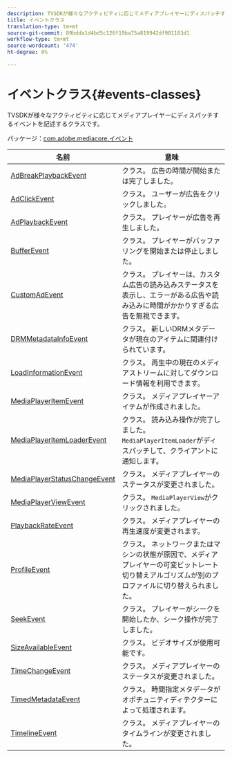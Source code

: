 ```yaml
---
description: TVSDKが様々なアクティビティに応じてメディアプレイヤーにディスパッチするイベントを記述するクラスです。
title: イベントクラス
translation-type: tm+mt
source-git-commit: 89bdda1d4bd5c126f19ba75a819942df901183d1
workflow-type: tm+mt
source-wordcount: '474'
ht-degree: 0%

---
```



# イベントクラス{#events-classes}

TVSDKが様々なアクティビティに応じてメディアプレイヤーにディスパッチするイベントを記述するクラスです。

パッケージ：[com.adobe.mediacore.イベント](https://help.adobe.com/en_US/primetime/api/psdk/asdoc-dhls_1.4/com/adobe/mediacore/events/package-detail.html)

| 名前 | 意味 |
|---|---|
| [AdBreakPlaybackEvent](https://help.adobe.com/en_US/primetime/api/psdk/asdoc-dhls_1.4/com/adobe/mediacore/events/AdBreakPlaybackEvent.html) | クラス。 広告の時間が開始または完了しました。 |
| [AdClickEvent](https://help.adobe.com/en_US/primetime/api/psdk/asdoc-dhls_1.4/com/adobe/mediacore/events/AdClickEvent.html) | クラス。 ユーザーが広告をクリックしました。 |
| [AdPlaybackEvent](https://help.adobe.com/en_US/primetime/api/psdk/asdoc-dhls_1.4/com/adobe/mediacore/events/AdPlaybackEvent.html) | クラス。 プレイヤーが広告を再生しました。 |
| [BufferEvent](https://help.adobe.com/en_US/primetime/api/psdk/asdoc-dhls_1.4/com/adobe/mediacore/events/BufferEvent.html) | クラス。 プレイヤーがバッファリングを開始または停止しました。 |
| [CustomAdEvent](https://help.adobe.com/en_US/primetime/api/psdk/asdoc-dhls_1.4/com/adobe/mediacore/timeline/advertising/CustomAdEvent.html) | クラス。 プレイヤーは、カスタム広告の読み込みステータスを表示し、エラーがある広告や読み込みに時間がかかりすぎる広告を無視できます。 |
| [DRMMetadataInfoEvent](https://help.adobe.com/en_US/primetime/api/psdk/asdoc-dhls_1.4/com/adobe/mediacore/events/DRMMetadataInfoEvent.html) | クラス。 新しいDRMメタデータが現在のアイテムに関連付けられています。 |
| [LoadInformationEvent](https://help.adobe.com/en_US/primetime/api/psdk/asdoc-dhls_1.4/com/adobe/mediacore/events/LoadInformationEvent.html) | クラス。 再生中の現在のメディアストリームに対してダウンロード情報を利用できます。 |
| [MediaPlayerItemEvent](https://help.adobe.com/en_US/primetime/api/psdk/asdoc-dhls_1.4/com/adobe/mediacore/events/MediaPlayerItemEvent.html) | クラス。 メディアプレイヤーアイテムが作成されました。 |
| [MediaPlayerItemLoaderEvent](https://help.adobe.com/en_US/primetime/api/psdk/asdoc-dhls_1.4/com/adobe/mediacore/events/MediaPlayerItemLoaderEvent.html) | クラス。 読み込み操作が完了しました。 `MediaPlayerItemLoader`がディスパッチして、クライアントに通知します。 |
| [MediaPlayerStatusChangeEvent](https://help.adobe.com/en_US/primetime/api/psdk/asdoc-dhls_1.4/com/adobe/mediacore/events/MediaPlayerStatusChangeEvent.html) | クラス。 メディアプレイヤーのステータスが変更されました。 |
| [MediaPlayerViewEvent](https://help.adobe.com/en_US/primetime/api/psdk/asdoc-dhls_1.4/com/adobe/mediacore/events/MediaPlayerViewEvent.html) | クラス。 `MediaPlayerView`がクリックされました。 |
| [PlaybackRateEvent](https://help.adobe.com/en_US/primetime/api/psdk/asdoc-dhls_1.4/com/adobe/mediacore/events/PlaybackRateEvent.html) | クラス。 メディアプレイヤーの再生速度が変更されます。 |
| [ProfileEvent](https://help.adobe.com/en_US/primetime/api/psdk/asdoc-dhls_1.4/com/adobe/mediacore/events/ProfileEvent.html) | クラス。 ネットワークまたはマシンの状態が原因で、メディアプレイヤーの可変ビットレート切り替えアルゴリズムが別のプロファイルに切り替えられました。 |
| [SeekEvent](https://help.adobe.com/en_US/primetime/api/psdk/asdoc-dhls_1.4/com/adobe/mediacore/events/SeekEvent.html) | クラス。 プレイヤーがシークを開始したか、シーク操作が完了しました。 |
| [SizeAvailableEvent](https://help.adobe.com/en_US/primetime/api/psdk/asdoc-dhls_1.4/com/adobe/mediacore/events/SizeAvailableEvent.html) | クラス。 ビデオサイズが使用可能です。 |
| [TimeChangeEvent](https://help.adobe.com/en_US/primetime/api/psdk/asdoc-dhls_1.4/com/adobe/mediacore/events/TimeChangeEvent.html) | クラス。 メディアプレイヤーのステータスが変更されました。 |
| [TimedMetadataEvent](https://help.adobe.com/en_US/primetime/api/psdk/asdoc-dhls_1.4/com/adobe/mediacore/events/TimedMetadataEvent.html) | クラス。 時間指定メタデータがオポチュニティディテクターによって処理されます。 |
| [TimelineEvent](https://help.adobe.com/en_US/primetime/api/psdk/asdoc-dhls_1.4/com/adobe/mediacore/events/TimelineEvent.html) | クラス。 メディアプレイヤーのタイムラインが変更されました。 |